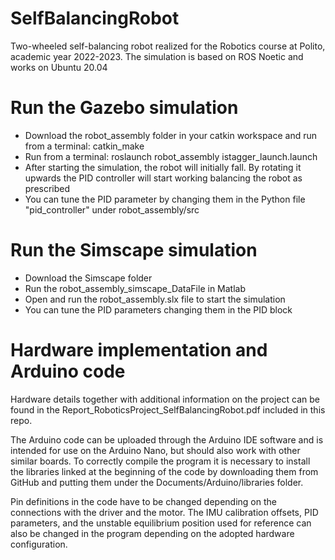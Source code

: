 # SelfBalancingRobot
Two-wheeled self-balancing robot realized for the Robotics course at Polito, academic year 2022-2023. The simulation is based on ROS Noetic and works on Ubuntu 20.04

# Run the Gazebo simulation
- Download the robot_assembly folder in your catkin workspace and run from a terminal: catkin_make
- Run from a terminal: roslaunch robot_assembly istagger_launch.launch
- After starting the simulation, the robot will initially fall. By rotating it upwards the PID controller will start working balancing the robot as prescribed
- You can tune the PID parameter by changing them in the Python file "pid_controller" under robot_assembly/src

# Run the Simscape simulation
- Download the Simscape folder
- Run the robot_assembly_simscape_DataFile in Matlab
- Open and run the robot_assembly.slx file to start the simulation
- You can tune the PID parameters changing them in the PID block

# Hardware implementation and Arduino code
Hardware details together with additional information on the project can be found in the Report_RoboticsProject_SelfBalancingRobot.pdf included in this repo.

The Arduino code can be uploaded through the Arduino IDE software and is intended for use on the Arduino Nano, but should also work with other similar boards. To correctly compile the program it is necessary to install the libraries linked at the beginning of the code by downloading them from GitHub and putting them under the Documents/Arduino/libraries folder.

Pin definitions in the code have to be changed depending on the connections with the driver and the motor. The IMU calibration offsets, PID parameters, and the unstable equilibrium position used for reference can also be changed in the program depending on the adopted hardware configuration.

